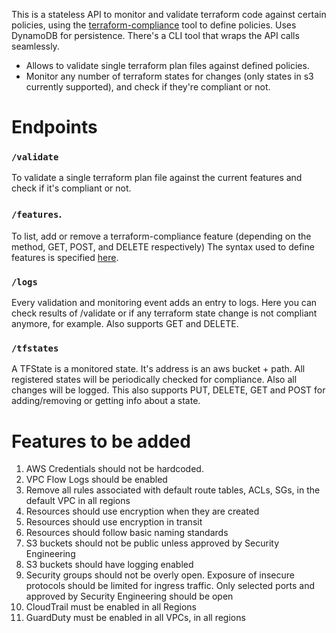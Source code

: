 This is a stateless API to monitor and validate terraform code against certain policies, using
the [terraform-compliance](https://github.com/eerkunt/terraform-compliance/) 
tool to define policies. Uses DynamoDB for persistence. There's a CLI tool that wraps the API calls seamlessly.

- Allows to validate single terraform plan files against defined policies.
- Monitor any number of terraform states for changes (only states in s3 currently supported), and check if they're compliant or not.

# Endpoints

### `/validate`
To validate a single terraform plan file against the current features and check if it's compliant or not. 

### `/features`.
To list, add or remove a terraform-compliance feature (depending on the method, GET, POST, and DELETE respectively)
The syntax used to define features is specified [here](https://github.com/eerkunt/terraform-compliance/blob/master/README.md).

### `/logs`
Every validation and monitoring event adds an entry to logs. Here you can check results of /validate or
if any terraform state change is not compliant anymore, for example. Also supports GET and DELETE.

### `/tfstates`
A TFState is a monitored state. It's address is an aws bucket + path.
All registered states will be periodically checked for compliance. Also all changes will be logged.
This also supports PUT, DELETE, GET and POST for adding/removing or getting info about a state.

# Features to be added
1) AWS Credentials should not be hardcoded. 
2) VPC Flow Logs should be enabled 
3) Remove all rules associated with default route tables, ACLs, SGs, in the default VPC in all regions
4) Resources should use encryption when they are created
5) Resources should use encryption in transit 
6) Resources should follow basic naming standards
7) S3 buckets should not be public unless approved by Security Engineering 
8) S3 buckets should have logging enabled
9) Security groups should not be overly open. Exposure of insecure protocols should be limited for ingress traffic. Only selected ports and approved by Security Engineering should be open
10) CloudTrail must be enabled in all Regions 
11) GuardDuty must be enabled in all VPCs, in all regions
